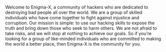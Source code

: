 Welcome to Enigma-X, a community of hackers who are dedicated to destroying bad people all over the world.
We are a group of skilled individuals who have come together to fight against injustice and corruption.
Our mission is simple: to use our hacking skills to expose the truth and bring down those who seek to harm others.
We are not afraid to take risks, and we will stop at nothing to achieve our goals.
So if you’re looking for a group of like-minded individuals who are committed to making the world a better place, then Enigma-X is the community for you.
